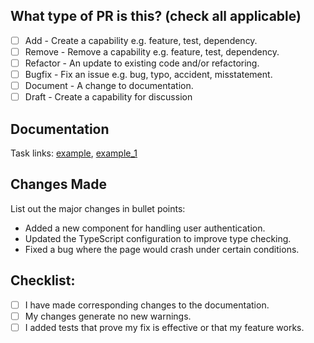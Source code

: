 ## What type of PR is this? (check all applicable)

- [ ] Add - Create a capability e.g. feature, test, dependency.
- [ ] Remove - Remove a capability e.g. feature, test, dependency.
- [ ] Refactor - An update to existing code and/or refactoring.
- [ ] Bugfix - Fix an issue e.g. bug, typo, accident, misstatement.
- [ ] Document - A change to documentation.
- [ ] Draft - Create a capability for discussion

## Documentation

Task links: [example](https://github.com/users/IlyaKhokhanov/projects/1?pane=issue&itemId=75850505), [example_1](https://github.com/IlyaKhokhanov/graphiql-app/issues/5)

## Changes Made

List out the major changes in bullet points:

- Added a new component for handling user authentication.
- Updated the TypeScript configuration to improve type checking.
- Fixed a bug where the page would crash under certain conditions.

## Checklist:

- [ ] I have made corresponding changes to the documentation.
- [ ] My changes generate no new warnings.
- [ ] I added tests that prove my fix is effective or that my feature works.
